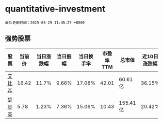 # quantitative-investment

`最后更新时间：2025-08-29 11:45:27 +0800`

## 强势股票

|股票|当前价|当日涨跌幅|当日振幅|当日换手率|市盈率TTM|总市值|近10日涨跌幅|
|----|----|----|----|----|----|----|----|
|[艾比森](https://xueqiu.com/S/SZ300389)|16.42|11.7%|9.66%|17.08%|42.01|60.61亿|36.15%|
|[步步高](https://xueqiu.com/S/SZ002251)|5.78|1.23%|7.36%|15.06%|10.43|155.41亿|20.42%|
